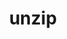 ---
title: "unzip"
layout: cache
categories: [package, v0.18]
meta: {"versions": ["6.0"], "compilers": ["gcc@7.5.0"]}
spec_files: 
 - spec-0.json
spec_names:
 - 'unzip@6.0%gcc@7.5.0 arch=linux-ubuntu18.04-x86_64'
---